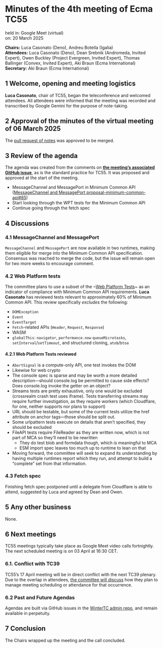 # Minutes of the 4th meeting of Ecma TC55

held in: Google Meet (virtual)  
on:  20 March 2025

**Chairs:**  Luca Casonato (Deno), Andreu Botella (Igalia)  
**Attendees:** Luca Casonato (Deno), Dean Srebnik (Andromeda, Invited Expert), Owen Buckley (Project Evergreen, Invited Expert), Thomas Ballinger (Convex, Invited Expert), Aki Braun (Ecma International)  
**Secretary:**  Aki Braun (Ecma International)

## 1 Welcome, opening and meeting logistics

**Luca Casonato**, chair of TC55, began the teleconference and welcomed attendees. All attendees were informed that the meeting was recorded and transcribed by Google Gemini for the purpose of note-taking.

## 2 Approval of the minutes of the virtual meeting of 06 March 2025

The [pull request of notes](https://github.com/wintercg/admin/pull/107) was approved to be merged.

## 3 Review of the agenda

The agenda was created from the comments on **[the meeting’s associated GitHub issue](https://github.com/wintercg/admin/issues/108)**, as is the standard practice for TC55. It was proposed and approved at the start of the meeting.

- MessageChannel and MessagePort in Minimum Common API ([MessageChannel and MessagePort proposal-minimum-common-api\#85](https://github.com/wintercg/proposal-minimum-common-api/issues/85))
- Start looking through the WPT tests for the Minimum Common API
- Continue going through the fetch spec

## 4 Discussions

### 4.1 MessageChannel and MessagePort

`MessageChannel` and `MessagePort` are now available in two runtimes, making them eligible for merge into the Minimum Common API specification. Consensus was reached to merge the code, but the issue will remain open for two more weeks to encourage comment.

### 4.2 Web Platform tests

The committee plans to use a subset of the ~[Web Platform Tests](https://github.com/web-platform-tests/wpt)~ as an indicator of compliance with Minimum Common API requirements. **Luca Casonato** has reviewed tests relevant to approximately 60% of Minimum Common API. This review specifically *excludes* the following:

- `DOMException`
- `Event`
- `EventTarget`
- `Fetch`-related APIs (`Header`, `Request`, `Response`)
- WASM
- `globalThis`: `navigator`, `performance.now` `queueMicrotasks`, `setInterval`/`setTimeout`, and structured cloning, `atob`/`btoa`

#### 4.2.1 Web Platform Tests reviewed

- `AbortSignal` is a compute-only API, one test invokes the DOM
- Likewise for web crypto
- The console spec is sparse and may be worth a more detailed description—should console.log be permitted to cause side effects? Does console.log invoke the getter on an object?
- Streams tests are pretty exhaustive, only one would be excluded (crossrealm crash test uses iframe). Tests transferring streams may require further investigation, as they require workers (which Cloudflare, for one, neither supports nor plans to support)
- URL should be testable, but some of the current tests utilize the href attribute on anchor tags—those should be split out.
- Some urlpattern tests execute on details that aren’t specified, they should be excluded
- FileAPI tests require FileReader as they are written now, which is not part of MCA so they’ll need to be rewritten
  - They do test blob and formdata though, which *is* meaningful to MCA
  - ESM import spec leaves too much up to runtime to lean on that
- Moving forward, the committee will seek to expand its understanding by having multiple runtimes report which they run, and attempt to build a “complete” set from that information.

### 4.3 Fetch spec

Finishing fetch spec postponed until a delegate from Cloudflare is able to attend, suggested by Luca and agreed by Dean and Owen.

## 5 Any other business

None.

## 6 Next meetings

TC55 meetings typically take place as Google Meet video calls fortnightly. The next scheduled meeting is on 03 April at 16:30 CET.

### 6.1. Conflict with TC39

TC55’s 17 April meeting will be in direct conflict with the next TC39 plenary. Due to the overlap in attendees, [the committee will discuss](https://github.com/wintercg/admin/issues/109) how they plan to manage meeting scheduling or attendance for that occurrence.

### 6.2 Past and Future Agendas

Agendas are built via GitHub issues in the [WinterTC admin repo](https://github.com/wintercg/admin), and remain available in perpetuity.

## 7 Conclusion

The Chairs wrapped up the meeting and the call concluded.
